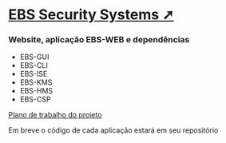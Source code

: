 # [EBS Security Systems ➚](https://ebs-systems.epizy.com/)
### Website, aplicação EBS-WEB e dependências
- EBS-GUI
- EBS-CLI
- EBS-ISE
- EBS-KMS
- EBS-HMS
- EBS-CSP

[Plano de trabalho do projeto](https://drive.google.com/file/d/1GG2GF2QHKsyZDyDroMWaFvkmkWfyxCdU/)

Em breve o código de cada aplicação estará em seu repositório
